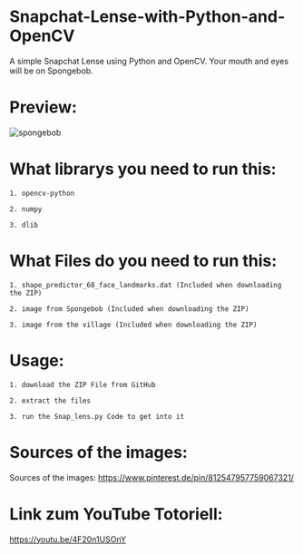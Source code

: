# Snapchat-Lense-with-Python-and-OpenCV
A simple Snapchat Lense using Python and OpenCV. Your mouth and eyes will be on Spongebob.

# Preview:

![spongebob](https://user-images.githubusercontent.com/85356627/122244334-17e9a780-cec5-11eb-8e66-2945d5a1c0b8.PNG)


# What librarys you need to run this:
    1. opencv-python
    
    2. numpy
    
    3. dlib
 
 # What Files do you need to run this:
    1. shape_predictor_68_face_landmarks.dat (Included when downloading the ZIP)
    
    2. image from Spongebob (Included when downloading the ZIP)
    
    3. image from the village (Included when downloading the ZIP)
    
# Usage:
    1. download the ZIP File from GitHub
    
    2. extract the files
    
    3. run the Snap_lens.py Code to get into it


# Sources of the images:
Sources of the images: https://www.pinterest.de/pin/812547957759067321/

# Link zum YouTube Totoriell:
https://youtu.be/4F20n1USOnY



